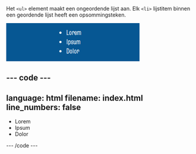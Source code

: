 Het `<ul>` element maakt een ongeordende lijst aan. Elk `<li>` lijstitem binnen een geordende lijst heeft een opsommingsteken.

![Een lijst met drie items en ronde opsommingstekens. Naast het eerste opsommingsteken staat de tekst 'Lorem', naast het tweede opsommingsteken staat de tekst 'Ipsum', en naast het derde opsommingsteken staat de tekst 'Dolor'.](images/unordered-list.png)

--- code ---
---
language: html
filename: index.html
line_numbers: false
---

<section class="xcenter">
    <ul>
        <li>Lorem</li>
        <li>Ipsum</li>
        <li>Dolor</li>
    </ul>
</section>

--- /code ---
